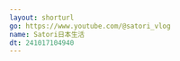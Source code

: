 ```yaml
---
layout: shorturl
go: https://www.youtube.com/@satori_vlog
name: Satori日本生活
dt: 241017104940
---
```

